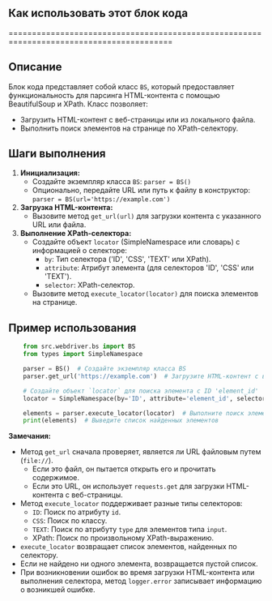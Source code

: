 ## Как использовать этот блок кода
=========================================================================================

Описание
-------------------------
Блок кода представляет собой класс `BS`, который предоставляет функциональность для парсинга HTML-контента с помощью BeautifulSoup и XPath. Класс позволяет:

- Загрузить HTML-контент с веб-страницы или из локального файла.
- Выполнить поиск элементов на странице по XPath-селектору.

Шаги выполнения
-------------------------
1. **Инициализация:**
   - Создайте экземпляр класса `BS`: `parser = BS()`
   - Опционально, передайте URL или путь к файлу в конструктор: `parser = BS(url='https://example.com')`
2. **Загрузка HTML-контента:**
   - Вызовите метод `get_url(url)` для загрузки контента с указанного URL или файла.
3. **Выполнение XPath-селектора:**
   - Создайте объект `locator` (SimpleNamespace или словарь) с информацией о селекторе:
     - `by`: Тип селектора ('ID', 'CSS', 'TEXT' или XPath).
     - `attribute`: Атрибут элемента (для селекторов 'ID', 'CSS' или 'TEXT').
     - `selector`: XPath-селектор.
   - Вызовите метод `execute_locator(locator)` для поиска элементов на странице.

Пример использования
-------------------------

```python
    from src.webdriver.bs import BS
    from types import SimpleNamespace

    parser = BS()  # Создайте экземпляр класса BS
    parser.get_url('https://example.com')  # Загрузите HTML-контент с веб-страницы

    # Создайте объект `locator` для поиска элемента с ID 'element_id'
    locator = SimpleNamespace(by='ID', attribute='element_id', selector='//*[@id="element_id"]')

    elements = parser.execute_locator(locator)  # Выполните поиск элементов
    print(elements)  # Выведите список найденных элементов
```

**Замечания:**

- Метод `get_url` сначала проверяет, является ли URL файловым путем (`file://`). 
   - Если это файл, он пытается открыть его и прочитать содержимое.
   - Если это URL, он использует `requests.get` для загрузки HTML-контента с веб-страницы.
- Метод `execute_locator` поддерживает разные типы селекторов:
   - `ID`: Поиск по атрибуту `id`.
   - `CSS`: Поиск по классу.
   - `TEXT`: Поиск по атрибуту `type` для элементов типа `input`.
   - XPath: Поиск по произвольному XPath-выражению.
- `execute_locator` возвращает список элементов, найденных по селектору. 
- Если не найдено ни одного элемента, возвращается пустой список.
- При возникновении ошибок во время загрузки HTML-контента или выполнения селектора, метод `logger.error` записывает информацию о возникшей ошибке.